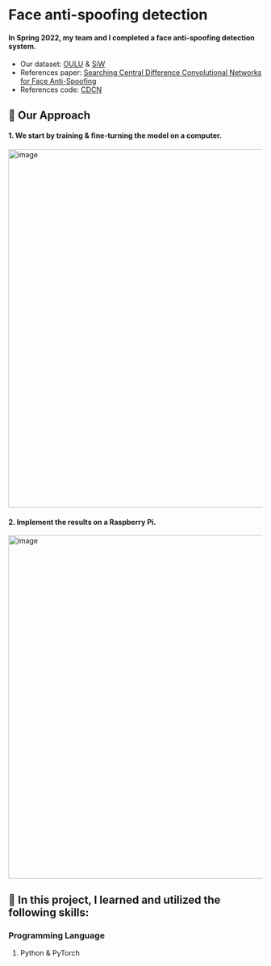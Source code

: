 # Face anti-spoofing detection

#### In Spring 2022, my team and I completed a face anti-spoofing detection system.
* Our dataset: [OULU](https://sites.google.com/site/oulunpudatabase/) & [SiW](http://cvlab.cse.msu.edu/siw-spoof-in-the-wild-database.html)
* References paper: [Searching Central Difference Convolutional Networks for Face Anti-Spoofing](https://arxiv.org/abs/2003.04092?utm_source=canva&utm_medium=iframely)
* References code: [CDCN](https://github.com/ZitongYu/CDCN.git)

## 🚀 Our Approach
#### 1. We start by training & fine-turning the model on a computer.
  <img width="711" alt="image" src="https://github.com/ycccccccccccc/Face-anti-spoofing-detection/assets/91601942/99aaca77-84f9-47ee-a4c4-3a7305abc816">

#### 2. Implement the results on a Raspberry Pi.
  <img width="681" alt="image" src="https://github.com/ycccccccccccc/Face-anti-spoofing-detection/assets/91601942/e8bd6353-ee77-4f89-8293-e7913ae2ab19">



## 🚀 In this project, I learned and utilized the following skills:
### Programming Language
1. Python & PyTorch
